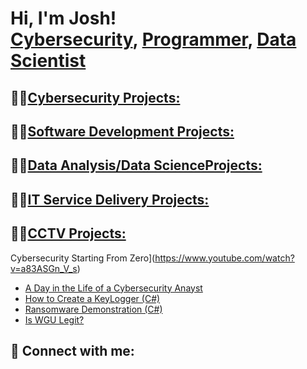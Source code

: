 <h1>Hi, I'm Josh! <br/>
<a href="https">Cybersecurity</a>, <a href="">Programmer</a>, <a href="">Data Scientist</a></h1>
<h2>👨‍💻<a href = "">Cybersecurity Projects:</a><h2>
<h2>👨‍💻<a href = "">Software Development Projects:</a><h2>
<h2>👨‍💻<a href = "">Data Analysis/Data ScienceProjects:</a><h2>
<h2>👨‍💻<a href = "">IT Service Delivery Projects:</a><h2>
<h2>👨‍💻<a href = "">CCTV Projects:</a></h2>
  
Cybersecurity Starting From Zero](https://www.youtube.com/watch?v=a83ASGn_V_s)
- [A Day in the Life of a Cybersecurity Anayst](https://www.youtube.com/watch?v=uHy3oM7NnoU)
- [How to Create a KeyLogger (C#)](https://www.youtube.com/watch?v=N-L9hklSlNk)
- [Ransomware Demonstration (C#)](https://www.youtube.com/watch?v=OfvdQeh79s0)
- [Is WGU Legit?](https://www.youtube.com/watch?v=E2MwRWxDBkA)

<h2> 🤳 Connect with me:</h2>



[twitter]: https://twitter.com/
[youtube]: https://www.youtube.com
[instagram]: https://www.instagram.com/
[linkedin]: https://linkedin.com/

<!--
**joshmadakor1/joshmadakor1** is a ✨ _special_ ✨ repository because its `README.md` (this file) appears on your GitHub profile.

Here are some ideas to get you started:

- 🔭 I’m currently working on ...
- 🌱 I’m currently learning ...
- 👯 I’m looking to collaborate on ...
- 🤔 I’m looking for help with ...
- 💬 Ask me about ...
- 📫 How to reach me: ...
- 😄 Pronouns: ...
- ⚡ Fun fact: ...
-->
